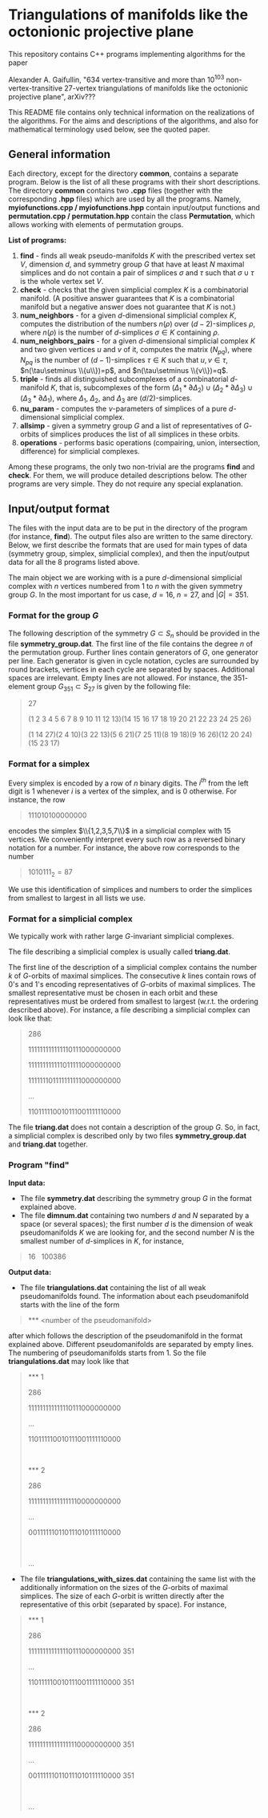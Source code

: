 # Triangulations of manifolds like the octonionic projective plane

This repository contains C++ programs implementing algorithms for the paper 

Alexander A. Gaifullin, "634 vertex-transitive and more than $10^{103}$ non-vertex-transitive 27-vertex triangulations of manifolds like the octonionic projective plane", arXiv???

This README file contains only technical information on the realizations of the algorithms. For the aims and descriptions of the algorithms, and also for mathematical terminology used below, see the quoted paper.

## General information

Each directory, except for the directory **common**, contains a separate program. Below is the list of all these programs with their short descriptions. The directory **common** contains two **.cpp** files (together with the corresponding **.hpp** files) which are used by all the programs. Namely, **myiofunctions.cpp / myiofunctions.hpp** contain input/output functions and **permutation.cpp / permutation.hpp** contain the class **Permutation**, which allows working with elements of permutation groups.

**List of programs:**

1. **find** - finds all weak pseudo-manifolds $K$ with the prescribed vertex set $V$, dimension $d$, and symmetry group $G$ that have at least $N$ maximal simplices and do not contain a pair of simplices $\sigma$ and $\tau$ such that $\sigma\cup\tau$ is the whole vertex set $V$. 
2. **check** - checks that the given simplicial complex $K$ is a combinatorial manifold. (A positive answer guarantees that $K$ is a combinatorial manifold but a negative answer does not guarantee that $K$ is not.)
3. **num_neighbors** - for a given $d$-dimensional simplicial complex $K$, computes the distribution of the numbers $n(\rho)$ over $(d-2)$-simplices $\rho$, where $n(\rho)$ is the number of $d$-simplices $\sigma\in K$ containing $\rho$. 
4. **num_neighbors_pairs** - for a given $d$-dimensional simplicial complex $K$ and two given vertices $u$ and $v$ of it, computes the matrix $(N_{pq})$, where $N_{pq}$ is the number of $(d-1)$-simplices $\tau\in K$ such that $u,v\in\tau$, $n(\tau\setminus \\{u\\})=p$, and $n(\tau\setminus \\{v\\})=q$. 
5. **triple** - finds all distinguished subcomplexes of a combinatorial $d$-manifold $K$, that is, subcomplexes of the form $(\Delta_1*\partial\Delta_2)\cup(\Delta_2*\partial\Delta_3)\cup(\Delta_3*\partial\Delta_1)$, where $\Delta_1$, $\Delta_2$, and $\Delta_3$ are $(d/2)$-simplices.
6. **nu_param** - computes the $\nu$-parameters of simplices of a pure $d$-dimensional simplicial complex.
7. **allsimp** - given a symmetry group $G$ and a list of representatives of $G$-orbits of simplices produces the list of all simplices in these orbits.
8. **operations** - performs basic operations (compairing, union, intersection, difference) for simplicial complexes.  

Among these programs, the only two non-trivial are the programs **find** and **check**. For them, we will produce detailed descriptions below. The other programs are very simple. They do not require any special explanation.

## Input/output format

The files with the input data are to be put in the directory of the program (for instance, **find**). The output files also are written to the same directory. Below, we first describe the formats that are used for main types of data (symmetry group, simplex, simplicial complex), and then the input/output data for all the 8 programs listed above. 

The main object we are working with is a pure $d$-dimensional simplicial complex with $n$ vertices numbered from $1$ to $n$ with the given symmetry group $G$. In the most important for us case, $d=16$, $n=27$, and $|G|=351$. 

### Format for the group $G$

The following description of the symmetry $G\subset S_n$ should be provided in the file **symmetry_group.dat**. The first line of the file contains the degree $n$ of the permutation group. Further lines contain generators of $G$, one generator per line. Each generator is given in cycle notation, cycles are surrounded by round brackets, vertices in each cycle are separated by spaces. Additional spaces are irrelevant. Empty lines are not allowed.  For instance, the $351$-element group $G_{351}\subset S_{27}$ is given by the following file:

>27
>
>(1 2 3 4 5 6 7 8 9 10 11 12 13)(14 15 16 17 18 19 20 21 22 23 24 25 26)
>
>(1 14 27)(2 4 10)(3 22 13)(5 6 21)(7 25 11)(8 19 18)(9 16 26)(12 20 24)(15 23 17)

### Format for a simplex

Every simplex is encoded by a row of $n$ binary digits. The $i^{th}$ from the left digit is 1 whenever $i$ is a vertex of the simplex, and is 0 otherwise. For instance, the row

>111010100000000

encodes the simplex $\\{1,2,3,5,7\\}$ in a simplicial complex with 15 vertices. We conveniently interpret every such 
row as a reversed binary notation for a number. For instance, the above row corresponds to the number

> $1010111_2=87$ 

We use this identification of simplices and numbers to order the simplices from smallest to largest in all lists we use.

### Format for a simplicial complex

We typically work with rather large $G$-invariant simplicial complexes.

The file describing a simplicial complex is usually called **triang.dat**.

The first line of the description of a simplicial complex contains the number $k$ of $G$-orbits of maximal simplices. The consecutive $k$ lines contain rows of 0's and 1's encoding representatives of $G$-orbits of maximal simplices. The smallest representative must be chosen in each orbit and these representatives must be ordered from smallest to largest (w.r.t. the ordering described above). For instance, a file describing a simplicial complex can look like that:

>286
>
>111111111111110111000000000
>
>111111111111011111000000000
>
>111111101111111111000000000
>
>...
>
>110111110010111001111110000

The file **triang.dat** does not contain a description of the group $G$. So, in fact, a simplicial complex is described only by two files **symmetry_group.dat** and **triang.dat** together. 

### Program "find"

**Input data:**

+ The file **symmetry.dat** describing the symmetry group $G$ in the format explained above.
+ The file **dimnum.dat** containing two numbers $d$ and $N$ separated by a space (or several spaces); the first number $d$ is the dimension of weak pseudomanifolds $K$ we are looking for, and the second number $N$ is the smallest number of $d$-simplices in $K$, for instance,
>16 &nbsp; 100386 

**Output data:**

+ The file **triangulations.dat** containing the list of all weak pseudomanifolds found. The information about each pseudomanifold starts with the line of the form

> \*\*\* \<number of the pseudomanifold\>

after which follows the description of the pseudomanifold in the format explained above. Different pseudomanifolds are separated by empty lines. The numbering of pseudomanifolds starts from 1. So the file  **triangulations.dat** may look like that 
> \*\*\* 1
> 
> 286
> 
> 111111111111110111000000000
>
> ...
>
> 110111110010111001111110000
> 
> &nbsp;
> 
> \*\*\* 2
> 
> 286
> 
> 111111111111111110000000000
>
> ...
>
> 001111110110111010111110000
> 
> &nbsp;
> 
> ...

+ The file **triangulations_with_sizes.dat** containing the same list with the additionally information on the sizes of the $G$-orbits of maximal simplices. The size of each $G$-orbit is written directly after the representative of this orbit (separated by space). For instance,
> \*\*\* 1
> 
> 286
> 
> 111111111111110111000000000 351
>
> ...
>
> 110111110010111001111110000 351
> 
> &nbsp;
> 
> \*\*\* 2
> 
> 286
> 
> 111111111111111110000000000 351
>
> ...
>
> 001111110110111010111110000 351
> 
> &nbsp;
> 
> ...
